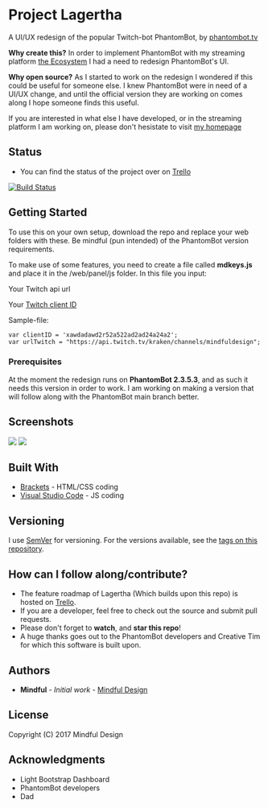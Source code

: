 # Project Lagertha

A UI/UX redesign of the popular Twitch-bot PhantomBot, by [phantombot.tv](https://phantombot.tv/)

**Why create this?** In order to implement PhantomBot with my streaming platform [the Ecosystem](http://bit.ly/MindfulG) I had a need to redesign PhantomBot's UI.

**Why open source?** As I started to work on the redesign I wondered if this could be useful for someone else. I knew PhantomBot were in need of a UI/UX change, and until the official version they are working on comes along I hope someone finds this useful.

If you are interested in what else I have developed, or in the streaming platform I am working on, please don't hesistate to visit [my homepage](http://bit.ly/MindfulG)

## Status

* You can find the status of the project over on [Trello](https://trello.com/b/5kni5emL/mindful-design-public)

[![Build Status](https://travis-ci.org/Mindful-Design/Lagertha.svg?branch=master)](https://travis-ci.org/Mindful-Design/Lagertha)

## Getting Started

To use this on your own setup, download the repo and replace your web folders with these. Be mindful (pun intended) of the PhantomBot version requirements.

To make use of some features, you need to create a file called **mdkeys.js** and place it in the /web/panel/js folder. In this file you input:

Your Twitch api url

Your [Twitch client ID](https://blog.twitch.tv/client-id-required-for-kraken-api-calls-afbb8e95f843)

Sample-file:

```
var clientID = 'xawdadawd2r52a522ad2ad24a24a2';
var urlTwitch = "https://api.twitch.tv/kraken/channels/mindfuldesign";

```

### Prerequisites

At the moment the redesign runs on **PhantomBot 2.3.5.3**, and as such it needs this version in order to work. I am working on making a version that will follow along with the PhantomBot main branch better.

## Screenshots

[![](https://community.phantombot.tv/assets/uploads/files/1490803269772-upload-9f92a4a1-86dd-422d-b939-2b579a5c50dc-resized.png)](https://ryxnfw-dm2305.files.1drv.com/y4mZffoUOdmkFi-8yXR-JWct7jSqFmHR0G3NX7bxm93y5wq3LZCoCL56i-eaPxgtEZ9I2uzZx515gpYORPFoR8COYS_PIFLRRSh9X-IwrTSd-ilVM-skKqHG9ayYQKWxVuRguyWaOTm5r8BxH8mjJFuWvSUeOZfUgUjwjBW8RheLZ9qqu2O1X7tckGeG6V8V4IMRvVZc6H8k_og9EkMhwY00Q?width=1919&height=1023&cropmode=none)
[![](https://community.phantombot.tv/assets/uploads/files/1490803423426-upload-99fbf404-93bd-4ab3-be66-399203ce1a1f-resized.png)](https://community.phantombot.tv/assets/uploads/files/1490803269772-upload-9f92a4a1-86dd-422d-b939-2b579a5c50dc.png)


## Built With

* [Brackets](http://brackets.io/) - HTML/CSS coding
* [Visual Studio Code](https://code.visualstudio.com/) - JS coding

## Versioning

I use [SemVer](http://semver.org/) for versioning. For the versions available, see the [tags on this repository](https://github.com/Mindful-Design/Lagertha/tags). 

## How can I follow along/contribute?

* The feature roadmap of Lagertha (Which builds upon this repo) is hosted on [Trello](https://trello.com/b/5kni5emL/mindful-design-public).
* If you are a developer, feel free to check out the source and submit pull requests.
* Please don't forget to **watch**, and **star this repo**!
* A huge thanks goes out to the PhantomBot developers and Creative Tim for which this software is built upon.

## Authors

* **Mindful** - *Initial work* - [Mindful Design](https://github.com/Mindful-Design)

## License

Copyright (C) 2017 Mindful Design

## Acknowledgments

* Light Bootstrap Dashboard
* PhantomBot developers
* Dad
